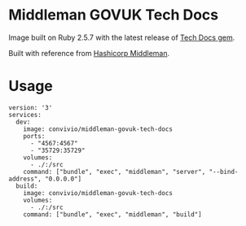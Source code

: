 # Middleman GOVUK Tech Docs

Image built on Ruby 2.5.7 with the latest release of [Tech Docs gem](https://github.com/alphagov/tech-docs-gem).

Built with reference from [Hashicorp Middleman](https://hub.docker.com/r/hashicorp/middleman-hashicorp).

# Usage

```
version: '3'
services:
  dev:
    image: convivio/middleman-govuk-tech-docs
    ports:
      - "4567:4567"
      - "35729:35729"
    volumes:
      - ./:/src
    command: ["bundle", "exec", "middleman", "server", "--bind-address", "0.0.0.0"]
  build:
    image: convivio/middleman-govuk-tech-docs
    volumes: 
      - ./:/src
    command: ["bundle", "exec", "middleman", "build"]
```
